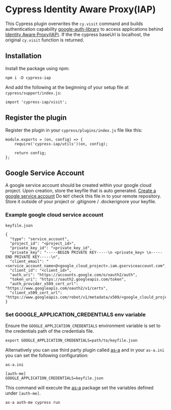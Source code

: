 # Cypress Identity Aware Proxy(IAP)

This Cypress plugin overwrites the `cy.visit` command and builds authentication capability [google-auth-library](https://github.com/googleapis/google-auth-library-nodejs) to access applications behind [Identity Aware Proxy(IAP)](https://cloud.google.com/iap/). If the the cypress baseUrl is localhost, the original `cy.visit` function is returned.

## Installation
Install the package using npm:

```
npm i -D cypress-iap
```

And add the following at the beginning of your setup file at `cypress/support/index.js`:

```
import 'cypress-iap/visit';
```

## Register the plugin
Register the plugin in your `cypress/plugins/index.js` file like this:

```
module.exports = (on, config) => {
    require('cypress-iap/utils')(on, config);

    return config;
};
```

## Google Service Account
A google service account should be created within your google cloud project. Upon creation, store the keyfile that is auto generated. 
[Create a google service account](https://cloud.google.com/iam/docs/creating-managing-service-account-keys#creating_service_account_keys)
Do `NOT` check this file in to your remote repository. Store it outside of your project or .gitignore / .dockerignore your keyfile.

### Example google cloud service account
`keyfile.json`
```
{
  "type": "service_account",
  "project_id": "<project_id>",
  "private_key_id": "<private_key_id",
  "private_key": "-----BEGIN PRIVATE KEY-----\n <private_key> \n-----END PRIVATE KEY-----\n",
  "client_email": "<service_account_name>@<google_cloud_project>.iam.gserviceaccount.com",
  "client_id": "<client_id>",
  "auth_uri": "https://accounts.google.com/o/oauth2/auth",
  "token_uri": "https://oauth2.googleapis.com/token",
  "auth_provider_x509_cert_url": "https://www.googleapis.com/oauth2/v1/certs",
  "client_x509_cert_url": "https://www.googleapis.com/robot/v1/metadata/x509/<google_clould_project>.iam.gserviceaccount.com"
}
```

### Set GOOGLE_APPLICATION_CREDENTIALS env variable
Ensure the `GOOGLE_APPLICATION_CREDENTIALS` environment variable is set to the credentials path of the credentials file.

```
export GOOGLE_APPLICATION_CREDENTIALS=path/to/keyfile.json
```

Alternatively you can use third party plugin called [as-a](https://github.com/bahmutov/as-a) and in your `as-a.ini` you can set the following configuration:

`as-a.ini`
```
[auth-me]
GOOGLE_APPLICATION_CREDENTIALS=keyfile.json
```

This command will execute the [as-a](https://github.com/bahmutov/as-a) package set the variables defined under `[auth-me]`.
```
as-a auth-me cypress run
```